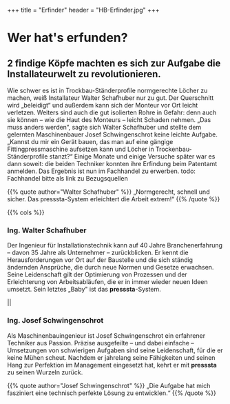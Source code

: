 +++
title = "Erfinder"
header = "HB-Erfinder.jpg"
+++


# Wer hat's erfunden?

## 2 findige Köpfe machten es sich zur Aufgabe die Installateurwelt zu revolutionieren.

Wie schwer es ist in Trockbau-Ständerprofile normgerechte Löcher zu machen, weiß Installateur Walter Schafhuber nur zu gut. Der Querschnitt wird „beleidigt“ und außerdem kann sich der Monteur vor Ort leicht verletzen. Weiters sind auch die gut isolierten Rohre in Gefahr: denn auch sie können – wie die Haut des Monteurs – leicht Schaden nehmen. „Das muss anders werden“, sagte sich Walter Schafhuber und stellte dem gelernten Maschinenbauer Josef Schwingenschrot keine leichte Aufgabe. „Kannst du mir ein Gerät bauen, das man auf eine gängige Fittingpressmaschine aufsetzen kann und Löcher in Trockenbau-Ständerprofile stanzt?“ Einige Monate und einige Versuche später war es dann soweit: die beiden Techniker konnten ihre Erfindung beim Patentamt anmelden. Das Ergebnis ist nun im Fachhandel zu erwerben. todo: Fachhandel bitte als link zu Bezugsquellen

{{% quote author="Walter Schafhuber" %}}
„Normgerecht, schnell und sicher. Das presssta-System erleichtert die Arbeit extrem!“
{{% /quote %}}

{{% cols %}}
### Ing. Walter Schafhuber 
Der Ingenieur für Installationstechnik kann auf 40 Jahre Branchenerfahrung – davon 35 Jahre als Unternehmer – zurückblicken. Er kennt die Herausforderungen vor Ort auf der Baustelle und die sich ständig ändernden Ansprüche, die durch neue Normen und Gesetze erwachsen. Seine Leidenschaft gilt der Optimierung von Prozessen und der Erleichterung von Arbeitsabläufen, die er in immer wieder neuen Ideen umsetzt. Sein letztes „Baby" ist das **presssta**-System.

||

### Ing. Josef Schwingenschrot
Als Maschinenbauingenieur ist Josef Schwingenschrot ein erfahrener Techniker aus Passion. Präzise ausgefeilte – und dabei einfache – Umsetzungen von schwierigen Aufgaben sind seine Leidenschaft, für die er keine Mühen scheut. Nachdem er jahrelang seine Fähigkeiten und seinen Hang zur Perfektion im Management eingesetzt hat, kehrt er mit **presssta** zu seinen Wurzeln zurück.



{{% quote author="Josef Schwingenschrot" %}}
„Die Aufgabe hat mich fasziniert eine technisch perfekte Lösung zu entwicklen.“
{{% /quote %}}
